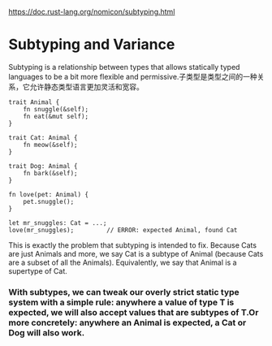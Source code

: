 https://doc.rust-lang.org/nomicon/subtyping.html
# Subtyping and Variance
Subtyping is a relationship between types that allows statically typed languages to be a bit more flexible and permissive.子类型是类型之间的一种关系，它允许静态类型语言更加灵活和宽容。   

```
trait Animal {
    fn snuggle(&self);
    fn eat(&mut self);
}

trait Cat: Animal {
    fn meow(&self);
}

trait Dog: Animal {
    fn bark(&self);
}

fn love(pet: Animal) {
    pet.snuggle();
}

let mr_snuggles: Cat = ...;
love(mr_snuggles);         // ERROR: expected Animal, found Cat
```
This is exactly the problem that subtyping is intended to fix. Because Cats are just Animals and more, we say Cat is a subtype of Animal (because Cats are a subset of all the Animals). Equivalently, we say that Animal is a supertype of Cat.     
###  With subtypes, we can tweak our overly strict static type system with a simple rule: anywhere a value of type T is expected, we will also accept values that are subtypes of T.Or more concretely: anywhere an Animal is expected, a Cat or Dog will also work.




